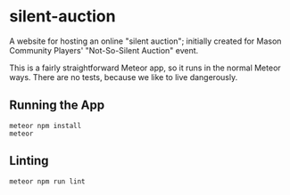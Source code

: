 # silent-auction
A website for hosting an online "silent auction"; initially created for Mason Community Players' "Not-So-Silent Auction" event.

This is a fairly straightforward Meteor app, so it runs in the normal Meteor ways.  There are no tests, because we like to live dangerously.

## Running the App

```
meteor npm install
meteor
```

## Linting

```
meteor npm run lint
```
